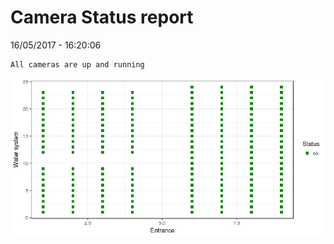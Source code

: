 Camera Status report
================
16/05/2017 - 16:20:06

    All cameras are up and running

![](camreport_files/figure-markdown_github/unnamed-chunk-2-1.png)
